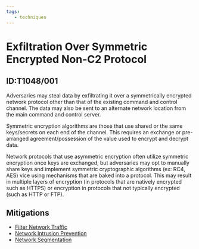 ```yaml
---
tags:
   - techniques
---
```

# Exfiltration Over Symmetric Encrypted Non-C2 Protocol
## ID:T1048/001
Adversaries may steal data by exfiltrating it over a symmetrically encrypted network protocol other than that of the existing command and control channel. The data may also be sent to an alternate network location from the main command and control server. 

Symmetric encryption algorithms are those that use shared or the same keys/secrets on each end of the channel. This requires an exchange or pre-arranged agreement/possession of the value used to encrypt and decrypt data. 

Network protocols that use asymmetric encryption often utilize symmetric encryption once keys are exchanged, but adversaries may opt to manually share keys and implement symmetric cryptographic algorithms (ex: RC4, AES) vice using mechanisms that are baked into a protocol. This may result in multiple layers of encryption (in protocols that are natively encrypted such as HTTPS) or encryption in protocols that not typically encrypted (such as HTTP or FTP). 
## Mitigations
* [Filter Network Traffic](/mitre/mitigations/M1037)
* [Network Intrusion Prevention](/mitre/mitigations/M1031)
* [Network Segmentation](/mitre/mitigations/M1030)
